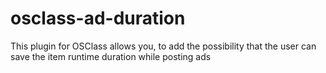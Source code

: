 # osclass-ad-duration

This plugin for OSClass allows you, to add the possibility that the user can save the item runtime duration while posting ads
